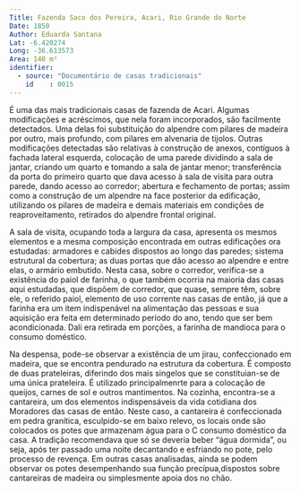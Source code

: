 ```yaml
---
Title: Fazenda Saco dos Pereira, Acari, Rio Grande do Norte
Date: 1850
Author: Eduarda Santana
Lat: -6.420274
Long: -36.613573
Area: 140 m²
identifier:
  - source: "Documentário de casas tradicionais"
    id    : 0015
---
```


É uma das mais tradicionais casas de fazenda de Acari. Algumas modificações e acréscimos, que nela foram incorporados, são facilmente detectados. Uma delas foi substituição do alpendre com pilares de madeira por outro, mais profundo, com pilares em alvenaria de tijolos. Outras modificações detectadas são relativas à construção de anexos, contíguos à fachada lateral esquerda, colocação de uma parede dividindo a sala de jantar, criando um quarto e tomando a sala de jantar menor; transferência da porta do primeiro quarto que dava acesso à sala de visita para outra parede, dando acesso ao corredor; abertura e fechamento de portas; assim como a construção de um alpendre na face posterior da edificação, utilizando os pilares de madeira e demais materiais em condições de reaproveitamento, retirados do alpendre frontal original. 

A sala de visita, ocupando toda a largura da casa, apresenta os mesmos elementos e a mesma composição encontrada em outras edificações ora estudadas: armadores e cabides dispostos ao longo das paredes; sistema estrutural da cobertura; as duas portas que dão acesso ao alpendre e entre elas, o armário embutido. Nesta casa, sobre o corredor, verifica-se a existência do paiol de farinha, o que também ocorria na maioria das casas aqui estudadas, que dispõem de corredor, que quase, sempre têm, sobre ele, o referido paiol, elemento de uso corrente nas casas de então, já que a farinha era um item indispenável na alimentação das pessoas e sua aquisição era feita em determinado período do ano, tendo que ser bem acondicionada. Dali era retirada em porções, a farinha de mandioca para o consumo doméstico. 

Na despensa, pode-se observar a existência de um jirau, confeccionado em madeira, que se encontra pendurado na estrutura da cobertura. É composto de duas prateleiras, diferindo dos mais singelos que se constituian-se de uma única prateleira. É utilizado principalmenrte para a colocação de queijos, carnes de sol e outros mantimentos. Na cozinha, encontra-se a cantareira, um dos elementos indispensáveis da vida cotidiana dos Moradores das casas de então. Neste caso, a cantareira é confeccionada em pedra granítica, esculpido-se em baixo relevo, os locais onde são colocados os potes que armazenam água para o C consumo doméstico da casa. A tradição recomendava que só se deveria beber “água dormida”, ou seja, após ter passado uma noite decantando e esfriando no pote, pelo processo de revença. Em outras casas analisadas, ainda se podem observar os potes desempenhando sua função precípua,dispostos sobre cantareiras de madeira ou simplesmente apoia dos no chão.
